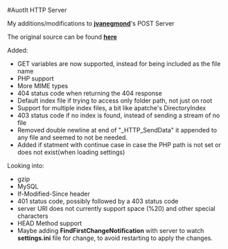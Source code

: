 #AuotIt HTTP Server

My additions/modifications to [__jvanegmond__](https://www.autoitscript.com/forum/profile/10412-jvanegmond/)'s POST Server

The original source can be found [__here__](https://www.autoitscript.com/forum/topic/68851-powerful-http-server-in-pure-autoit/)

Added:

- GET variables are now supported, instead for being included as the file name
- PHP support
- More MIME types
- 404 status code when returning the 404 response
- Default index file if trying to access only folder path, not just on root
- Support for multiple index files, a bit like apatche's DirectoryIndex
- 403 status code if no index is found, instead of sending a stream of no file
- Removed double newline at end of "_HTTP_SendData" it appended to any file and seemed to not be needed.
- Added if statment with continue case in case the PHP path is not set or does not exist(when loading settings)

Looking into:

- gzip
- MySQL
- If-Modified-Since header
- 401 status code, possibly followed by a 403 status code
- server URI does not currently support space (%20) and other special characters
- HEAD Method support
- Maybe adding __FindFirstChangeNotification__ with server to watch __settings.ini__ file for change, to avoid restarting to apply the changes.
